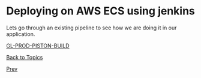 # Deploying on AWS ECS using jenkins

Lets go through an existing pipeline to see how we are doing it in our application. 

[GL-PROD-PISTON-BUILD](https://jenkins.glinternal.in/job/GL-PROD-PISTON-BUILD/configure)



[Back to Topics](../containers/0.%20what_are_we_going_to_talk_about.md)

[Prev](../containers/4.aws_application_load_balancer.md)